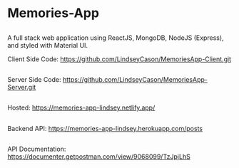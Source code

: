 # Memories-App
##
A full stack web application using ReactJS, MongoDB, NodeJS (Express), and styled with Material UI.

Client Side Code: https://github.com/LindseyCason/MemoriesApp-Client.git
##
Server Side Code: https://github.com/LindseyCason/MemoriesApp-Server.git
##
Hosted: https://memories-app-lindsey.netlify.app/
##
Backend API: https://memories-app-lindsey.herokuapp.com/posts
##
API Documentation: https://documenter.getpostman.com/view/9068099/TzJpjLhS
